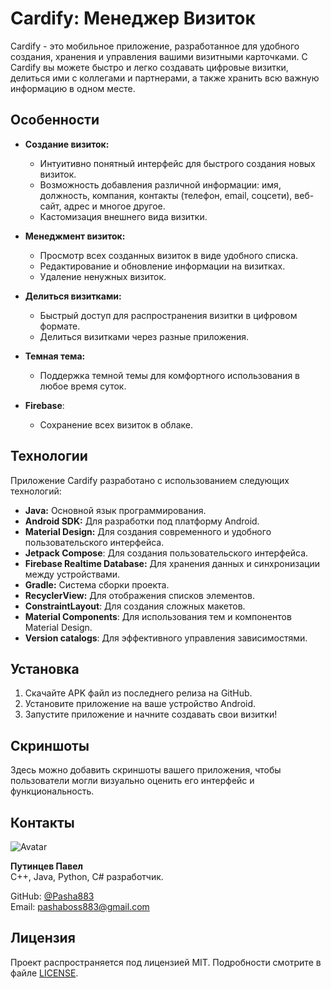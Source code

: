 # Cardify: Менеджер Визиток

Cardify - это мобильное приложение, разработанное для удобного создания, хранения и управления вашими визитными карточками. С Cardify вы можете быстро и легко создавать цифровые визитки, делиться ими с коллегами и партнерами, а также хранить всю важную информацию в одном месте.

## Особенности

*   **Создание визиток:**
    *   Интуитивно понятный интерфейс для быстрого создания новых визиток.
    *   Возможность добавления различной информации: имя, должность, компания, контакты (телефон, email, соцсети), веб-сайт, адрес и многое другое.
    *   Кастомизация внешнего вида визитки.

*   **Менеджмент визиток:**
    *   Просмотр всех созданных визиток в виде удобного списка.
    *   Редактирование и обновление информации на визитках.
    *   Удаление ненужных визиток.

*   **Делиться визитками:**
    *   Быстрый доступ для распространения визитки в цифровом формате.
    *   Делиться визитками через разные приложения.

*   **Темная тема:**
    *   Поддержка темной темы для комфортного использования в любое время суток.

* **Firebase**:
    * Сохранение всех визиток в облаке.

## Технологии

Приложение Cardify разработано с использованием следующих технологий:

*   **Java:** Основной язык программирования.
*   **Android SDK:** Для разработки под платформу Android.
*   **Material Design:** Для создания современного и удобного пользовательского интерфейса.
*   **Jetpack Compose**: Для создания пользовательского интерфейса.
*   **Firebase Realtime Database:** Для хранения данных и синхронизации между устройствами.
*   **Gradle:** Система сборки проекта.
*   **RecyclerView:** Для отображения списков элементов.
*   **ConstraintLayout**: Для создания сложных макетов.
* **Material Components**: Для использования тем и компонентов Material Design.
* **Version catalogs**: Для эффективного управления зависимостями.

## Установка

1.  Скачайте APK файл из последнего релиза на GitHub.
2.  Установите приложение на ваше устройство Android.
3.  Запустите приложение и начните создавать свои визитки!

## Скриншоты

Здесь можно добавить скриншоты вашего приложения, чтобы пользователи могли визуально оценить его интерфейс и функциональность.

## Контакты

![Avatar](https://avatars.githubusercontent.com/Pasha883)

**Путинцев Павел**  
C++, Java, Python, C# разработчик.

GitHub: [@Pasha883](https://github.com/Pasha883)  
Email: pashaboss883@gmail.com

## Лицензия

Проект распространяется под лицензией MIT. Подробности смотрите в файле [LICENSE](LICENSE).
